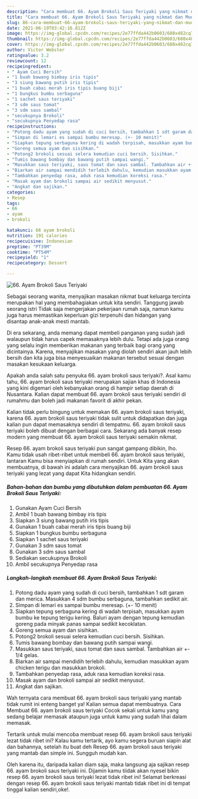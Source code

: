 ```yaml
---
description: "Cara membuat 66. Ayam Brokoli Saus Teriyaki yang nikmat dan Mudah Dibuat"
title: "Cara membuat 66. Ayam Brokoli Saus Teriyaki yang nikmat dan Mudah Dibuat"
slug: 86-cara-membuat-66-ayam-brokoli-saus-teriyaki-yang-nikmat-dan-mudah-dibuat
date: 2021-06-19T03:42:16.812Z
image: https://img-global.cpcdn.com/recipes/2e77ffda442b0603/680x482cq70/66-ayam-brokoli-saus-teriyaki-foto-resep-utama.jpg
thumbnail: https://img-global.cpcdn.com/recipes/2e77ffda442b0603/680x482cq70/66-ayam-brokoli-saus-teriyaki-foto-resep-utama.jpg
cover: https://img-global.cpcdn.com/recipes/2e77ffda442b0603/680x482cq70/66-ayam-brokoli-saus-teriyaki-foto-resep-utama.jpg
author: Victor Webster
ratingvalue: 3.2
reviewcount: 12
recipeingredient:
- " Ayam Cuci Bersih"
- "1 buah bawang bimbay iris tipis"
- "3 siung bawang putih iris tipis"
- "1 buah cabai merah iris tipis buang biji"
- "1 bungkus bumbu serbaguna"
- "1 sachet saus teriyaki"
- "3 sdm saus tomat"
- "3 sdm saus sambal"
- "secukupnya Brokoli"
- "secukupnya Penyedap rasa"
recipeinstructions:
- "Potong dadu ayam yang sudah di cuci bersih, tambahkan 1 sdt garam dan merica. Masukkan 4 sdm bumbu serbaguna, tambahkan sedikit air."
- "Simpan di lemari es sampai bumbu meresap. (+- 10 menit)"
- "Siapkan tepung serbaguna kering di wadah terpisah, masukkan ayam bumbu ke tepung terigu kering. Baluri ayam dengan tepung kemudian goreng pada minyak panas sampai sedikit kecoklatan."
- "Goreng semua ayam dan sisihkan."
- "Potong2 brokoli sesuai selera kemudian cuci bersih. Sisihkan."
- "Tumis bawang bombay dan bawang putih sampai wangi."
- "Masukkan saus teriyaki, saus tomat dan saus sambal. Tambahkan air +- 1/4 gelas."
- "Biarkan air sampai mendidih terlebih dahulu, kemudian masukkan ayam chicken terigu dan masukkan brokoli."
- "Tambahkan penyedap rasa, aduk rasa kemudian koreksi rasa."
- "Masak ayam dan brokoli sampai air sedikit menyusut."
- "Angkat dan sajikan."
categories:
- Resep
tags:
- 66
- ayam
- brokoli

katakunci: 66 ayam brokoli 
nutrition: 191 calories
recipecuisine: Indonesian
preptime: "PT39M"
cooktime: "PT54M"
recipeyield: "1"
recipecategory: Dessert

---
```



![66. Ayam Brokoli Saus Teriyaki](https://img-global.cpcdn.com/recipes/2e77ffda442b0603/680x482cq70/66-ayam-brokoli-saus-teriyaki-foto-resep-utama.jpg)

Sebagai seorang wanita, menyajikan masakan nikmat buat keluarga tercinta merupakan hal yang membahagiakan untuk kita sendiri. Tanggung jawab seorang istri Tidak saja mengerjakan pekerjaan rumah saja, namun kamu juga harus memastikan keperluan gizi terpenuhi dan hidangan yang disantap anak-anak mesti mantab.

Di era  sekarang, anda memang dapat membeli panganan yang sudah jadi walaupun tidak harus capek memasaknya lebih dulu. Tetapi ada juga orang yang selalu ingin memberikan makanan yang terbaik bagi orang yang dicintainya. Karena, menyajikan masakan yang diolah sendiri akan jauh lebih bersih dan kita juga bisa menyesuaikan makanan tersebut sesuai dengan masakan kesukaan keluarga. 



Apakah anda salah satu penyuka 66. ayam brokoli saus teriyaki?. Asal kamu tahu, 66. ayam brokoli saus teriyaki merupakan sajian khas di Indonesia yang kini digemari oleh kebanyakan orang di hampir setiap daerah di Nusantara. Kalian dapat membuat 66. ayam brokoli saus teriyaki sendiri di rumahmu dan boleh jadi makanan favorit di akhir pekan.

Kalian tidak perlu bingung untuk memakan 66. ayam brokoli saus teriyaki, karena 66. ayam brokoli saus teriyaki tidak sulit untuk didapatkan dan juga kalian pun dapat memasaknya sendiri di tempatmu. 66. ayam brokoli saus teriyaki boleh dibuat dengan berbagai cara. Sekarang ada banyak resep modern yang membuat 66. ayam brokoli saus teriyaki semakin nikmat.

Resep 66. ayam brokoli saus teriyaki pun sangat gampang dibikin, lho. Kamu tidak usah ribet-ribet untuk membeli 66. ayam brokoli saus teriyaki, lantaran Kamu bisa menyiapkan di rumah sendiri. Untuk Kita yang akan membuatnya, di bawah ini adalah cara menyajikan 66. ayam brokoli saus teriyaki yang lezat yang dapat Kita hidangkan sendiri.

<!--inarticleads1-->

##### Bahan-bahan dan bumbu yang dibutuhkan dalam pembuatan 66. Ayam Brokoli Saus Teriyaki:

1. Gunakan  Ayam Cuci Bersih
1. Ambil 1 buah bawang bimbay iris tipis
1. Siapkan 3 siung bawang putih iris tipis
1. Gunakan 1 buah cabai merah iris tipis buang biji
1. Siapkan 1 bungkus bumbu serbaguna
1. Siapkan 1 sachet saus teriyaki
1. Gunakan 3 sdm saus tomat
1. Gunakan 3 sdm saus sambal
1. Sediakan secukupnya Brokoli
1. Ambil secukupnya Penyedap rasa




<!--inarticleads2-->

##### Langkah-langkah membuat 66. Ayam Brokoli Saus Teriyaki:

1. Potong dadu ayam yang sudah di cuci bersih, tambahkan 1 sdt garam dan merica. Masukkan 4 sdm bumbu serbaguna, tambahkan sedikit air.
1. Simpan di lemari es sampai bumbu meresap. (+- 10 menit)
1. Siapkan tepung serbaguna kering di wadah terpisah, masukkan ayam bumbu ke tepung terigu kering. Baluri ayam dengan tepung kemudian goreng pada minyak panas sampai sedikit kecoklatan.
1. Goreng semua ayam dan sisihkan.
1. Potong2 brokoli sesuai selera kemudian cuci bersih. Sisihkan.
1. Tumis bawang bombay dan bawang putih sampai wangi.
1. Masukkan saus teriyaki, saus tomat dan saus sambal. Tambahkan air +- 1/4 gelas.
1. Biarkan air sampai mendidih terlebih dahulu, kemudian masukkan ayam chicken terigu dan masukkan brokoli.
1. Tambahkan penyedap rasa, aduk rasa kemudian koreksi rasa.
1. Masak ayam dan brokoli sampai air sedikit menyusut.
1. Angkat dan sajikan.




Wah ternyata cara membuat 66. ayam brokoli saus teriyaki yang mantab tidak rumit ini enteng banget ya! Kalian semua dapat membuatnya. Cara Membuat 66. ayam brokoli saus teriyaki Cocok sekali untuk kamu yang sedang belajar memasak ataupun juga untuk kamu yang sudah lihai dalam memasak.

Tertarik untuk mulai mencoba membuat resep 66. ayam brokoli saus teriyaki lezat tidak ribet ini? Kalau kamu tertarik, ayo kamu segera buruan siapin alat dan bahannya, setelah itu buat deh Resep 66. ayam brokoli saus teriyaki yang mantab dan simple ini. Sungguh mudah kan. 

Oleh karena itu, daripada kalian diam saja, maka langsung aja sajikan resep 66. ayam brokoli saus teriyaki ini. Dijamin kamu tiidak akan nyesel bikin resep 66. ayam brokoli saus teriyaki lezat tidak ribet ini! Selamat berkreasi dengan resep 66. ayam brokoli saus teriyaki mantab tidak ribet ini di tempat tinggal kalian sendiri,oke!.

